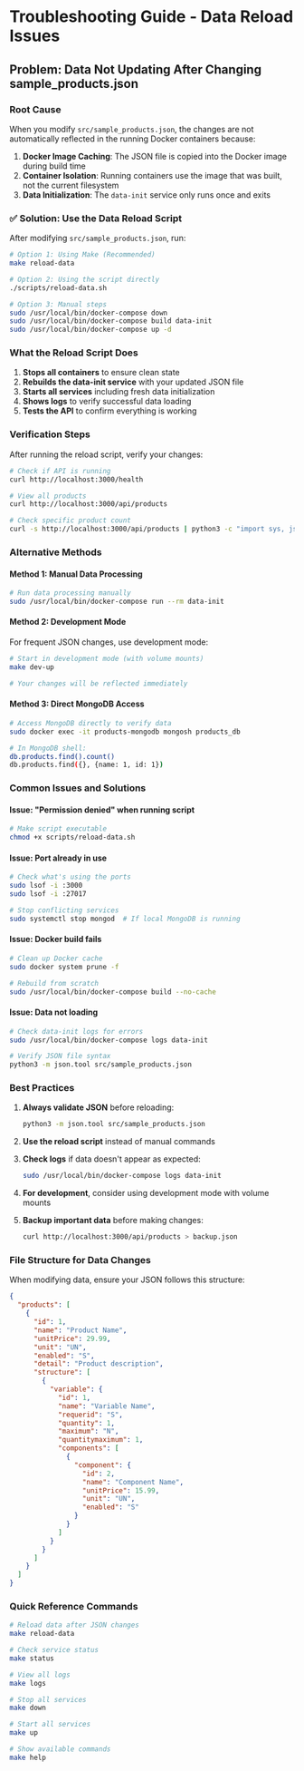 # Troubleshooting Guide - Data Reload Issues

## Problem: Data Not Updating After Changing sample_products.json

### Root Cause
When you modify `src/sample_products.json`, the changes are not automatically reflected in the running Docker containers because:

1. **Docker Image Caching**: The JSON file is copied into the Docker image during build time
2. **Container Isolation**: Running containers use the image that was built, not the current filesystem
3. **Data Initialization**: The `data-init` service only runs once and exits

### ✅ Solution: Use the Data Reload Script

After modifying `src/sample_products.json`, run:

```bash
# Option 1: Using Make (Recommended)
make reload-data

# Option 2: Using the script directly
./scripts/reload-data.sh

# Option 3: Manual steps
sudo /usr/local/bin/docker-compose down
sudo /usr/local/bin/docker-compose build data-init
sudo /usr/local/bin/docker-compose up -d
```

### What the Reload Script Does

1. **Stops all containers** to ensure clean state
2. **Rebuilds the data-init service** with your updated JSON file
3. **Starts all services** including fresh data initialization
4. **Shows logs** to verify successful data loading
5. **Tests the API** to confirm everything is working

### Verification Steps

After running the reload script, verify your changes:

```bash
# Check if API is running
curl http://localhost:3000/health

# View all products
curl http://localhost:3000/api/products

# Check specific product count
curl -s http://localhost:3000/api/products | python3 -c "import sys, json; data = json.load(sys.stdin); print('Total products:', data['pagination']['totalItems'])"
```

### Alternative Methods

#### Method 1: Manual Data Processing
```bash
# Run data processing manually
sudo /usr/local/bin/docker-compose run --rm data-init
```

#### Method 2: Development Mode
For frequent JSON changes, use development mode:
```bash
# Start in development mode (with volume mounts)
make dev-up

# Your changes will be reflected immediately
```

#### Method 3: Direct MongoDB Access
```bash
# Access MongoDB directly to verify data
sudo docker exec -it products-mongodb mongosh products_db

# In MongoDB shell:
db.products.find().count()
db.products.find({}, {name: 1, id: 1})
```

### Common Issues and Solutions

#### Issue: "Permission denied" when running script
```bash
# Make script executable
chmod +x scripts/reload-data.sh
```

#### Issue: Port already in use
```bash
# Check what's using the ports
sudo lsof -i :3000
sudo lsof -i :27017

# Stop conflicting services
sudo systemctl stop mongod  # If local MongoDB is running
```

#### Issue: Docker build fails
```bash
# Clean up Docker cache
sudo docker system prune -f

# Rebuild from scratch
sudo /usr/local/bin/docker-compose build --no-cache
```

#### Issue: Data not loading
```bash
# Check data-init logs for errors
sudo /usr/local/bin/docker-compose logs data-init

# Verify JSON file syntax
python3 -m json.tool src/sample_products.json
```

### Best Practices

1. **Always validate JSON** before reloading:
   ```bash
   python3 -m json.tool src/sample_products.json
   ```

2. **Use the reload script** instead of manual commands

3. **Check logs** if data doesn't appear as expected:
   ```bash
   sudo /usr/local/bin/docker-compose logs data-init
   ```

4. **For development**, consider using development mode with volume mounts

5. **Backup important data** before making changes:
   ```bash
   curl http://localhost:3000/api/products > backup.json
   ```

### File Structure for Data Changes

When modifying data, ensure your JSON follows this structure:

```json
{
  "products": [
    {
      "id": 1,
      "name": "Product Name",
      "unitPrice": 29.99,
      "unit": "UN",
      "enabled": "S",
      "detail": "Product description",
      "structure": [
        {
          "variable": {
            "id": 1,
            "name": "Variable Name",
            "requerid": "S",
            "quantity": 1,
            "maximum": "N",
            "quantitymaximum": 1,
            "components": [
              {
                "component": {
                  "id": 2,
                  "name": "Component Name",
                  "unitPrice": 15.99,
                  "unit": "UN",
                  "enabled": "S"
                }
              }
            ]
          }
        }
      ]
    }
  ]
}
```

### Quick Reference Commands

```bash
# Reload data after JSON changes
make reload-data

# Check service status
make status

# View all logs
make logs

# Stop all services
make down

# Start all services
make up

# Show available commands
make help
```

